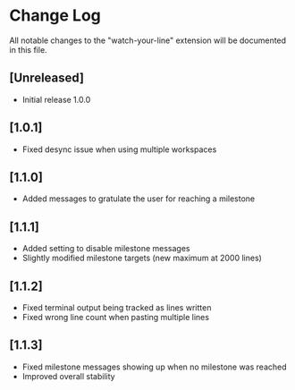 # Change Log

All notable changes to the "watch-your-line" extension will be documented in this file.

## [Unreleased]

- Initial release 1.0.0

## [1.0.1]

- Fixed desync issue when using multiple workspaces

## [1.1.0]

- Added messages to gratulate the user for reaching a milestone

## [1.1.1]

- Added setting to disable milestone messages
- Slightly modified milestone targets (new maximum at 2000 lines)

## [1.1.2]

- Fixed terminal output being tracked as lines written
- Fixed wrong line count when pasting multiple lines

## [1.1.3]

- Fixed milestone messages showing up when no milestone was reached
- Improved overall stability
